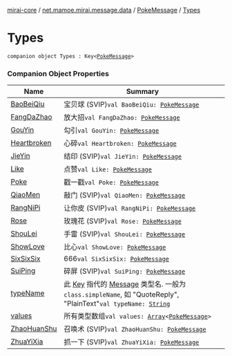 [mirai-core](../../../index.md) / [net.mamoe.mirai.message.data](../../index.md) / [PokeMessage](../index.md) / [Types](./index.md)

# Types

`companion object Types : Key<`[`PokeMessage`](../index.md)`>`

### Companion Object Properties

| Name | Summary |
|---|---|
| [BaoBeiQiu](-bao-bei-qiu.md) | 宝贝球 (SVIP)`val BaoBeiQiu: `[`PokeMessage`](../index.md) |
| [FangDaZhao](-fang-da-zhao.md) | 放大招`val FangDaZhao: `[`PokeMessage`](../index.md) |
| [GouYin](-gou-yin.md) | 勾引`val GouYin: `[`PokeMessage`](../index.md) |
| [Heartbroken](-heartbroken.md) | 心碎`val Heartbroken: `[`PokeMessage`](../index.md) |
| [JieYin](-jie-yin.md) | 结印 (SVIP)`val JieYin: `[`PokeMessage`](../index.md) |
| [Like](-like.md) | 点赞`val Like: `[`PokeMessage`](../index.md) |
| [Poke](-poke.md) | 戳一戳`val Poke: `[`PokeMessage`](../index.md) |
| [QiaoMen](-qiao-men.md) | 敲门 (SVIP)`val QiaoMen: `[`PokeMessage`](../index.md) |
| [RangNiPi](-rang-ni-pi.md) | 让你皮 (SVIP)`val RangNiPi: `[`PokeMessage`](../index.md) |
| [Rose](-rose.md) | 玫瑰花 (SVIP)`val Rose: `[`PokeMessage`](../index.md) |
| [ShouLei](-shou-lei.md) | 手雷 (SVIP)`val ShouLei: `[`PokeMessage`](../index.md) |
| [ShowLove](-show-love.md) | 比心`val ShowLove: `[`PokeMessage`](../index.md) |
| [SixSixSix](-six-six-six.md) | 666`val SixSixSix: `[`PokeMessage`](../index.md) |
| [SuiPing](-sui-ping.md) | 碎屏 (SVIP)`val SuiPing: `[`PokeMessage`](../index.md) |
| [typeName](type-name.md) | 此 [Key](../../-message/-key/index.md) 指代的 [Message](../../-message/index.md) 类型名. 一般为 `class.simpleName`, 如 "QuoteReply", "PlainText"`val typeName: `[`String`](https://kotlinlang.org/api/latest/jvm/stdlib/kotlin/-string/index.html) |
| [values](values.md) | 所有类型数组`val values: `[`Array`](https://kotlinlang.org/api/latest/jvm/stdlib/kotlin/-array/index.html)`<`[`PokeMessage`](../index.md)`>` |
| [ZhaoHuanShu](-zhao-huan-shu.md) | 召唤术 (SVIP)`val ZhaoHuanShu: `[`PokeMessage`](../index.md) |
| [ZhuaYiXia](-zhua-yi-xia.md) | 抓一下 (SVIP)`val ZhuaYiXia: `[`PokeMessage`](../index.md) |
